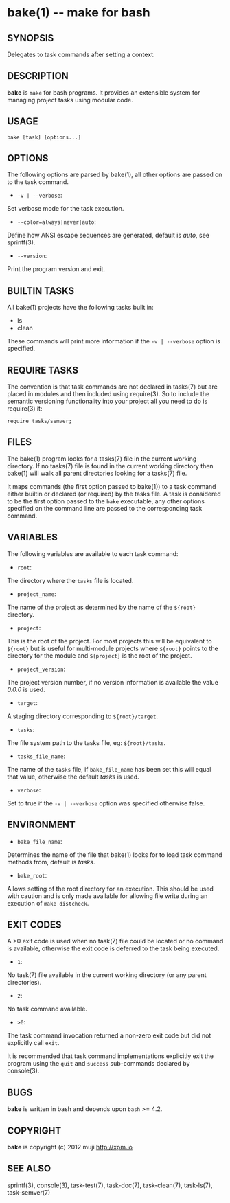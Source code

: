 bake(1) -- make for bash
=============================================

## SYNOPSIS

Delegates to task commands after setting a context.

## DESCRIPTION

**bake** is `make` for bash programs. It provides an extensible system for managing project tasks using modular code.

## USAGE

	bake [task] [options...]

## OPTIONS

The following options are parsed by bake(1), all other options are passed on to the task command.

* `-v | --verbose`:

Set verbose mode for the task execution.

* `--color=always|never|auto`:

Define how ANSI escape sequences are generated, default is *auto*, see sprintf(3).

* `--version`:

Print the program version and exit.
	
## BUILTIN TASKS

All bake(1) projects have the following tasks built in:

* ls
* clean

These commands will print more information if the `-v | --verbose` option is specified.

## REQUIRE TASKS

The convention is that task commands are not declared in tasks(7) but are placed in modules and then included using require(3). So to include the semantic versioning functionality into your project all you need to do is require(3) it:

	require tasks/semver;

## FILES

The bake(1) program looks for a tasks(7) file in the current working directory. If no tasks(7) file is found in the current working directory then bake(1) will walk all parent directories looking for a tasks(7) file.

It maps commands (the first option passed to bake(1)) to a task command either builtin or declared (or required) by the tasks file. A task is considered to be the first option passed to the `bake` executable, any other options specified on the command line are passed to the corresponding task command.

## VARIABLES

The following variables are available to each task command:

* `root`:

The directory where the `tasks` file is located.

* `project_name`:

The name of the project as determined by the name of the `${root}` directory.

* `project`:

This is the root of the project. For most projects this will be equivalent to `${root}` but is useful for multi-module projects where `${root}` points to the directory for the module and `${project}` is the root of the project.

* `project_version`:

The project version number, if no version information is available the value *0.0.0* is used.

* `target`:

A staging directory corresponding to `${root}/target`.

* `tasks`:

The file system path to the tasks file, eg: `${root}/tasks`.

* `tasks_file_name`:

The name of the `tasks` file, if `bake_file_name` has been set this will equal that value, otherwise the default *tasks* is used.

* `verbose`:

Set to true if the `-v | --verbose` option was specified otherwise false.

## ENVIRONMENT

* `bake_file_name`:

Determines the name of the file that bake(1) looks for to load task command methods from, default is *tasks*.

* `bake_root`:

Allows setting of the root directory for an execution. This should be used with caution and is only made available for allowing file write during an execution of `make distcheck`.

## EXIT CODES

A >0 exit code is used when no task(7) file could be located or no command is available, otherwise the exit code is deferred to the task being executed.

* `1`:

No task(7) file available in the current working directory (or any parent directories).

* `2`:

No task command available.

* `>0`:

The task command invocation returned a non-zero exit code but did not explicitly call `exit`.

It is recommended that task command implementations explicitly exit the program using the `quit` and `success` sub-commands declared by console(3).

## BUGS

**bake** is written in bash and depends upon `bash` >= 4.2.

## COPYRIGHT

**bake** is copyright (c) 2012 muji <http://xpm.io>

## SEE ALSO

sprintf(3), console(3), task-test(7), task-doc(7), task-clean(7), task-ls(7), task-semver(7)


[SYNOPSIS]: #SYNOPSIS "SYNOPSIS"
[DESCRIPTION]: #DESCRIPTION "DESCRIPTION"
[USAGE]: #USAGE "USAGE"
[OPTIONS]: #OPTIONS "OPTIONS"
[BUILTIN TASKS]: #BUILTIN-TASKS "BUILTIN TASKS"
[REQUIRE TASKS]: #REQUIRE-TASKS "REQUIRE TASKS"
[FILES]: #FILES "FILES"
[VARIABLES]: #VARIABLES "VARIABLES"
[ENVIRONMENT]: #ENVIRONMENT "ENVIRONMENT"
[EXIT CODES]: #EXIT-CODES "EXIT CODES"
[BUGS]: #BUGS "BUGS"
[COPYRIGHT]: #COPYRIGHT "COPYRIGHT"
[SEE ALSO]: #SEE-ALSO "SEE ALSO"


[strike(1)]: strike.1.html
[boilerplate(3)]: boilerplate.3.html
[require(3)]: require.3.html
[method(3)]: method.3.html
[http(3)]: http.3.html
[bake(1)]: bake.1.html
[rest(1)]: rest.1.html
[bash(1)]: http://man.cx/bash(1)
[curl(1)]: http://man.cx/curl(1)
[echo(1)]: http://man.cx/echo(1)
[find(1)]: http://man.cx/find(1)
[tee(1)]: http://man.cx/tee(1)
[sed(1)]: http://man.cx/sed(1)
[printf(1)]: http://man.cx/printf(1)
[source(1)]: http://man.cx/source(1)
[dirname(1)]: http://man.cx/dirname(1)
[basename(1)]: http://man.cx/basename(1)
[tar(1)]: http://man.cx/tar(1)
[zip(1)]: http://man.cx/zip(1)
[unzip(1)]: http://man.cx/unzip(1)
[compress(1)]: http://man.cx/compress(1)
[gzip(1)]: http://man.cx/gzip(1)
[gunzip(1)]: http://man.cx/gunzip(1)
[pdflatex(1)]: http://man.cx/pdflatex(1)
[openssl(1)]: http://man.cx/openssl(1)
[scp(1)]: http://man.cx/scp(1)
[ssh(1)]: http://man.cx/ssh(1)
[rsync(1)]: http://man.cx/rsync(1)
[autoreconf(1)]: http://man.cx/autoreconf(1)
[checkbashisms(1)]: http://man.cx/checkbashisms
[growlnotify(1)]: http://scottlab.ucsc.edu/Library/init/zsh/man/html/growlnotify.html
[sendmail(1)]: http://man.cx/sendmail(1)
[uuencode(1)]: http://man.cx/uuencode(1)
[epxand(1)]: http://man.cx/expand(1)
[unepxand(1)]: http://man.cx/unexpand(1)
[git(1)]: http://git-scm.com/
[ronn(1)]: https://github.com/rtomayko/ronn
[github(7)]: http://github.com/
[json-sh(1)]: https://github.com/dominictarr/JSON.sh
[npm(1)]: http://npmjs.org
[ruby(3)]: http://www.ruby-lang.org/
[rake(1)]: http://rake.rubyforge.org/
[semver(7)]: http://semver.org/
[ant(1)]: http://ant.apache.org/
[mvn(1)]: http://maven.apache.org/
[make(1)]: http://www.gnu.org/software/make/
[jsonlint(1)]: https://github.com/zaach/jsonlint
[jsoncheck(1)]: http://json.org/JSON_checker/
[ere(7)]: http://pubs.opengroup.org/onlinepubs/9699919799/basedefs/V1_chap09.html
[couchdb(7)]: http://couchdb.apache.org/
[url(7)]: http://www.ietf.org/rfc/rfc1738.txt
[array-file(3)]: array-file.3.html
[array(3)]: array.3.html
[console(1)]: console.1.html
[console(3)]: console.3.html
[delegate(3)]: delegate.3.html
[executable(3)]: executable.3.html
[git(3)]: git.3.html
[globals(3)]: globals.3.html
[help(3)]: help.3.html
[json(3)]: json.3.html
[manual(1)]: manual.1.html
[prompt(1)]: prompt.1.html
[prompt(3)]: prompt.3.html
[semver(3)]: semver.3.html
[sprintf(3)]: sprintf.3.html
[strike-credits(7)]: strike-credits.7.html
[strike-tree(7)]: strike-tree.7.html
[strike(7)]: strike.7.html
[task-ant(7)]: task-ant.7.html
[task-archive(7)]: task-archive.7.html
[task-clean(7)]: task-clean.7.html
[task-compress(7)]: task-compress.7.html
[task-deploy-json(7)]: task-deploy-json.7.html
[task-deploy(7)]: task-deploy.7.html
[task-devel(7)]: task-devel.7.html
[task-doc(7)]: task-doc.7.html
[task-expand(7)]: task-expand.7.html
[task-latex(7)]: task-latex.7.html
[task-ls(7)]: task-ls.7.html
[task-make(7)]: task-make.7.html
[task-module(7)]: task-module.7.html
[task-mvn(7)]: task-mvn.7.html
[task-project(7)]: task-project.7.html
[task-rake(7)]: task-rake.7.html
[task-semver(7)]: task-semver.7.html
[task-test(7)]: task-test.7.html
[task-todo(7)]: task-todo.7.html
[version(3)]: version.3.html

